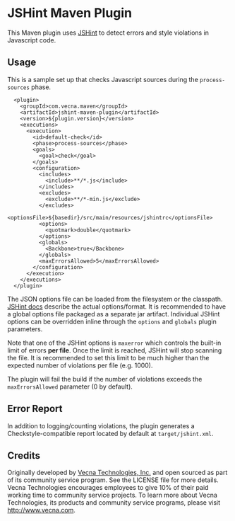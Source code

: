 JSHint Maven Plugin
====================

This Maven plugin uses [JSHint](http://www.jshint.com/) to detect errors and style violations in Javascript code.

Usage
----------------------------------

This is a sample set up that checks Javascript sources during the `process-sources` phase.

      <plugin>
        <groupId>com.vecna.maven</groupId>
        <artifactId>jshint-maven-plugin</artifactId>
        <version>${plugin.version}</version>
        <executions>
          <execution>
            <id>default-check</id>
            <phase>process-sources</phase>
            <goals>
              <goal>check</goal>
            </goals>
            <configuration>
              <includes>
                <include>**/*.js</include>
              </includes>
              <excludes>
                <exclude>**/*-min.js</exclude>
              </excludes>
              <optionsFile>${basedir}/src/main/resources/jshintrc</optionsFile>
              <options>
                <quotmark>double</quotmark>
              </options>
              <globals>
                <Backbone>true</Backbone>
              </globals>
              <maxErrorsAllowed>5</maxErrorsAllowed>
            </configuration>
          </execution>
        </executions>
      </plugin>

The JSON options file can be loaded from the filesystem or the classpath. [JSHint docs](http://www.jshint.com/docs/) describe the actual options/format. It is recommended to have a global options file packaged as a separate jar artifact. Individual JSHint options can be overridden inline through the `options` and `globals` plugin parameters.

Note that one of the JSHint options is `maxerror` which controls the built-in limit of errors **per file**. Once the limit is reached, JSHint will stop scanning the file. It is recommended to set this limit to be much higher than the expected number of violations per file (e.g. 1000).

The plugin will fail the build if the number of violations exceeds the `maxErrorsAllowed` parameter (0 by default).

Error Report
----------------------------------

In addition to logging/counting violations, the plugin generates a Checkstyle-compatible report located by default at `target/jshint.xml`.

Credits
-------

Originally developed by [Vecna Technologies, Inc.](http://http://www.vecna.com/) and open sourced as part of its community service program. See the LICENSE file for more details.
Vecna Technologies encourages employees to give 10% of their paid working time to community service projects. 
To learn more about Vecna Technologies, its products and community service programs, please visit http://www.vecna.com.

